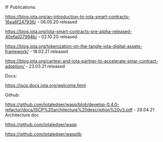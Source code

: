 IF Publications:

https://blog.iota.org/an-introduction-to-iota-smart-contracts-16ea6f247936/ - 06.05.20 released

https://blog.iota.org/iota-smart-contracts-pre-alpha-released-40efad27994b/ - 02.10.20 released

https://blog.iota.org/tokenization-on-the-tangle-iota-digital-assets-framework/ - 18.02.21 released

https://blog.iota.org/cartesi-and-iota-partner-to-accelerate-smar-contract-adoption/ - 23.03.21 released

Docs:

https://iscp.docs.iota.org/welcome.html

Github:

https://github.com/iotaledger/wasp/blob/develop-0.4.0-refactor/docs/ISCP%20architecture%20description%20v3.pdf - 28.04.21 Architecture doc

https://github.com/iotaledger/wasp

https://github.com/iotaledger/wasplib

